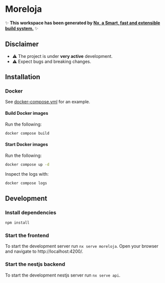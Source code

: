 # Moreloja

✨ **This workspace has been generated by [Nx, a Smart, fast and extensible build system.](https://nx.dev)** ✨

## Disclaimer

- ⚠️ The project is under **very active** development.
- ⚠️ Expect bugs and breaking changes.

## Installation

### Docker

See [docker-compose.yml](docker-compose.yml) for an example.

#### Build Docker images

Run the following:

``` bash
docker compose build
```

#### Start Docker images

Run the following:

``` bash
docker compose up -d
```

Inspect the logs with:

``` bash
docker compose logs
```

## Development

### Install dependencies

``` bash
npm install
```

### Start the frontend

To start the development server run `nx serve moreloja`. Open your browser and navigate to http://localhost:4200/.

### Start the nestjs backend

To start the development nestjs server run `nx serve api`.
